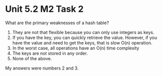 # Unit 5.2 M2 Task 2

What are the primary weaknesses of a hash table?

1. They are not that flexible because you can only use integers as keys. 
2. If you have the key, you can quickly retrieve the value. However, if you have the value and need to get the keys, that is slow O(n) operation. 
3. In the worst case, all operations have an O(n) time complexity 
4. The keys are not stored in any order. 
5. None of the above. 

My answers were numbers 2 and 3. 
